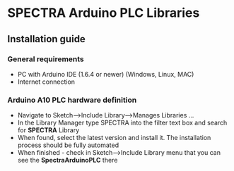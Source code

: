 # SPECTRA Arduino PLC Libraries

## Installation guide

### General requirements

* PC with Arduino IDE (1.6.4 or newer) (Windows, Linux, MAC)
* Internet connection

### Arduino A10 PLC hardware definition

* Navigate to Sketch–>Include Library–>Manages Libraries ...
* In the Library Manager type SPECTRA into the filter text box and search for **SPECTRA** Library
* When found, select the latest version and install it. The installation process should be fully automated
* When finished - check in Sketch–>Include Library menu that you can see the **SpectraArduinoPLC** there
